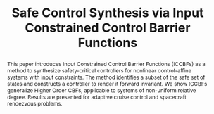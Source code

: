 ---
title: "Safe Control Synthesis via Input Constrained Control Barrier Functions"
authors: "Devansh Agrawal, Dimitra Panagou"
venue: "IEEE Conference on Decision and Control (CDC)"
year: 2021
pages: "6113-6118"
doi: "10.1109/CDC45484.2021.9682938"
pdf: "input_cbf_cdc2021.pdf"
abstract: "This paper introduces Input Constrained Control Barrier Functions (ICCBFs) as a method to synthesize safety-critical controllers for nonlinear control-affine systems with input constraints. The method identifies a subset of the safe set of states and constructs a controller to render it forward invariant. We show ICCBFs generalize Higher Order CBFs, applicable to systems of non-uniform relative degree. Results are presented for adaptive cruise control and spacecraft rendezvous problems."
bibtex: |
  @INPROCEEDINGS{9682938,
    author={Agrawal, Devansh R. and Panagou, Dimitra},
    booktitle={2021 60th IEEE Conference on Decision and Control (CDC)}, 
    title={Safe Control Synthesis via Input Constrained Control Barrier Functions}, 
    year={2021},
    pages={6113-6118},
    doi={10.1109/CDC45484.2021.9682938}
  }
tags:
  - Control Barrier Functions
  - Input Constraints
  - Nonlinear Control
  - Safety Verification
---
